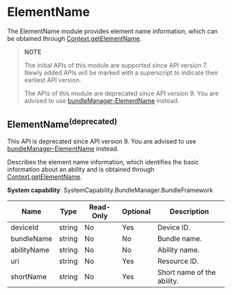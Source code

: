 # ElementName

The ElementName module provides element name information, which can be obtained through [Context.getElementName](js-apis-inner-app-context.md).

> **NOTE**
> 
> The initial APIs of this module are supported since API version 7. Newly added APIs will be marked with a superscript to indicate their earliest API version.
>
> The APIs of this module are deprecated since API version 9. You are advised to use [bundleManager-ElementName](js-apis-bundleManager-elementName.md) instead.

## ElementName<sup>(deprecated)</sup>

This API is deprecated since API version 9. You are advised to use [bundleManager-ElementName](js-apis-bundleManager-elementName.md#elementname-1) instead.

Describes the element name information, which identifies the basic information about an ability and is obtained through [Context.getElementName](js-apis-inner-app-context.md).

**System capability**: SystemCapability.BundleManager.BundleFramework

| Name                    | Type    | Read-Only| Optional| Description                      |
| ----------------------- | ---------| ---- | ---- | ------------------------- |
| deviceId                | string   | No  | Yes  | Device ID.                  |
| bundleName              | string   | No  | No | Bundle name.         |
| abilityName             | string   | No  | No | Ability name.              |
| uri                     | string   | No  | Yes | Resource ID.                |
| shortName               | string   | No  | Yes | Short name of the ability.              |

